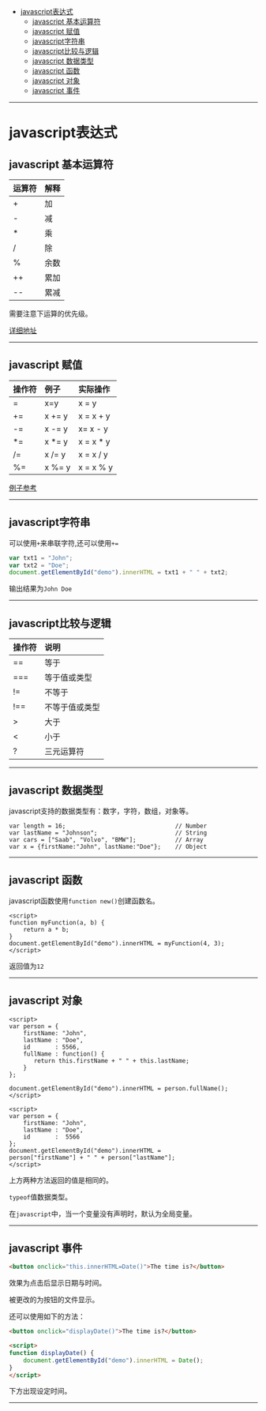 <!-- toc -->

- [javascript表达式](#javascript表达式)
	- [javascript 基本运算符](#javascript-基本运算符)
	- [javascript 赋值](#javascript-赋值)
	- [javascript字符串](#javascript字符串)
	- [javascript比较与逻辑](#javascript比较与逻辑)
	- [javascript 数据类型](#javascript-数据类型)
	- [javascript 函数](#javascript-函数)
	- [javascript 对象](#javascript-对象)
	- [javascript 事件](#javascript-事件)

<!-- tocstop -->

 --------------------------------------------------------------------------------

# javascript表达式

## javascript 基本运算符

运算符 | 解释
:---- | :----
+   | 加
-   | 减
*   | 乘
/   | 除
%   | 余数
++  | 累加
--  | 累减

需要注意下运算的优先级。

[详细地址](http://www.w3schools.com/js/js_arithmetic.asp)

--------------------------------------------------------------------------------

## javascript 赋值

操作符 | 例子     | 实际操作
:-- | :----- | :--------
=   | x=y    | x = y
+=  | x += y | x = x + y
-=  | x -= y | x= x - y
\*=  | x \*= y | x = x * y
/=  | x /= y | x = x / y
%=  | x %= y | x = x % y

[例子参考](http://www.w3schools.com/js/js_assignment.asp)

--------------------------------------------------------------------------------

## javascript字符串

可以使用`+`来串联字符,还可以使用`+=`

```javascript
var txt1 = "John";
var txt2 = "Doe";
document.getElementById("demo").innerHTML = txt1 + " " + txt2;
```

输出结果为`John Doe`

--------------------------------------------------------------------------------

## javascript比较与逻辑

操作符 | 说明
:-- | :------
==  | 等于
=== | 等于值或类型
!=  | 不等于
!== | 不等于值或类型
\>   | 大于
\<  | 小于
\?  | 三元运算符

--------------------------------------------------------------------------------

## javascript 数据类型

javascript支持的数据类型有：数字，字符，数组，对象等。

```JS
var length = 16;                               // Number
var lastName = "Johnson";                      // String
var cars = ["Saab", "Volvo", "BMW"];           // Array
var x = {firstName:"John", lastName:"Doe"};    // Object
```

----

## javascript 函数

javascript函数使用`function new()`创建函数名。

```JS
<script>
function myFunction(a, b) {
    return a * b;
}
document.getElementById("demo").innerHTML = myFunction(4, 3);
</script>
```

返回值为`12`


----

## javascript 对象

```JS
<script>
var person = {
    firstName: "John",
    lastName : "Doe",
    id       : 5566,
    fullName : function() {
       return this.firstName + " " + this.lastName;
    }
};

document.getElementById("demo").innerHTML = person.fullName();
</script>
```

```JS
<script>
var person = {
    firstName: "John",
    lastName : "Doe",
    id       :  5566
};
document.getElementById("demo").innerHTML =
person["firstName"] + " " + person["lastName"];
</script>
```

上方两种方法返回的值是相同的。

`typeof`值数据类型。

在`javascript`中，当一个变量没有声明时，默认为全局变量。

---

## javascript 事件

```HTML
<button onclick="this.innerHTML=Date()">The time is?</button>
```
效果为点击后显示日期与时间。

被更改的为按钮的文件显示。

还可以使用如下的方法：

```HTML
<button onclick="displayDate()">The time is?</button>

<script>
function displayDate() {
    document.getElementById("demo").innerHTML = Date();
}
</script>
```
下方出现设定时间。

---
